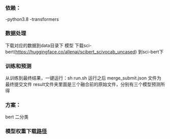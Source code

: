 ### 依赖：
-python3.8 
-transformers 

### 数据处理
下载对应的数据到data目录下
模型 下载sci-bert(https://huggingface.co/allenai/scibert_scivocab_uncased) 到sci-bert下

### 训练和预测
从训练到最终结果，一键运行：sh run.sh
运行之后 merge_submit.json 文件为最终提交文件
result文件夹里面是三个融合前的原始文件，分别有三个模型预测所得

### 方案：
bert 二分类

### 模型权重下载[路径](https://drive.google.com/file/d/1R3F4KokHusrL-HKnZ88aALyqHXWBP9Pg/view?usp=drive_link)
